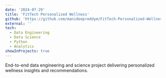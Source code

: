 ```yaml
---
date: '2024-07-29'
title: 'FitTech Personalized Wellness'
github: 'https://github.com/manideepreddym/FitTech-Personalized-Wellness-insights'
external: ''
tech:
  - Data Engineering
  - Data Science
  - Python
  - Analytics
showInProjects: true
---
```


End-to-end data engineering and science project delivering personalized wellness insights and recommendations.
